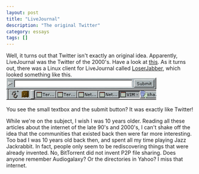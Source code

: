 ```yaml
---
layout: post
title: "LiveJournal"
description: "The original Twitter"
category: essays
tags: []
---
```



Well, it turns out that Twitter isn't exactly an original idea. Apparently, LiveJournal was the Twitter of the 2000's. Have a look at [this](http://brad.livejournal.com/2000/04/05/). As it turns out, there was a Linux client for LiveJournal called [LoserJabber](http://loserjabber.sourceforge.net/), which looked something like this.
<img src='/assets/images/loserjabber.png' alt='LoserJabber' />

You see the small textbox and the submit button? It was exactly like Twitter!

While we're on the subject, I wish I was 10 years older. Reading all these articles about the internet of the late 90's and 2000's, I can't shake off the idea that the communities that existed back then were far more interesting. Too bad I was 10 years old back then, and spent all my time playing Jazz Jackrabbit. In fact, people only seem to be rediscovering things that were already invented. No, BitTorrent did not invent P2P file sharing. Does anyone remember Audiogalaxy? Or the directories in Yahoo? I miss that internet.
